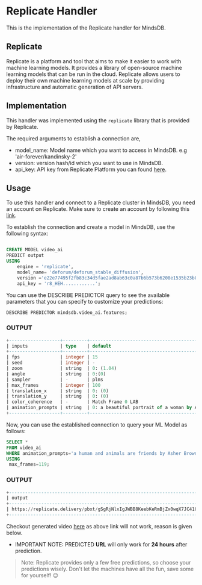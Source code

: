 # Replicate Handler

This is the implementation of the Replicate handler for MindsDB.

## Replicate
Replicate is a platform and tool that aims to make it easier to work with machine learning models. It provides a library of open-source machine learning models that can be run in the cloud. Replicate allows users to deploy their own machine learning models at scale by providing infrastructure and automatic generation of API servers.


## Implementation
This handler was implemented using the `replicate` library that is provided by Replicate.

The required arguments to establish a connection are,

* model_name: Model name which you want to access in MindsDB. e.g 'air-forever/kandinsky-2'
* version: version hash/id which you want to use in MindsDB.
* api_key: API key from Replicate Platform you can found [here](https://replicate.com/account/api-tokens).


## Usage
To use this handler and connect to a Replicate cluster in MindsDB, you need an account on Replicate. Make sure to create an account by following this [link](https://replicate.com/signin?next=/account/api-tokens).


To establish the connection and create a model in MindsDB, use the following syntax:
```sql

CREATE MODEL video_ai
PREDICT output
USING
    engine = 'replicate',
    model_name= 'deforum/deforum_stable_diffusion',
    version ='e22e77495f2fb83c34d5fae2ad8ab63c0a87b6b573b6208e1535b23b89ea66d6',
    api_key = 'r8_HEH............';
```

You can use the DESCRIBE PREDICTOR query to see the available parameters that you can specify to customize your predictions:
```sql
DESCRIBE PREDICTOR mindsdb.video_ai.features;
```
### OUTPUT 
```sql
+-------------------+---------+-----------------------------------------------------------------------+----------------------------------------------------------------------------------------------------------------------------------------------------------------------+
| inputs            | type    | default                                                               | description                                                                                                                                                          |
+-------------------+---------+-----------------------------------------------------------------------+----------------------------------------------------------------------------------------------------------------------------------------------------------------------+
| fps               | integer | 15                                                                    | Choose fps for the video.                                                                                                                                            |
| seed              | integer | -                                                                     | Random seed. Leave blank to randomize the seed                                                                                                                       |
| zoom              | string  | 0: (1.04)                                                             | zoom parameter for the motion                                                                                                                                        |
| angle             | string  | 0:(0)                                                                 | angle parameter for the motion                                                                                                                                       |
| sampler           | -       | plms                                                                  | -                                                                                                                                                                    |
| max_frames        | integer | 100                                                                   | Number of frames for animation                                                                                                                                       |
| translation_x     | string  | 0: (0)                                                                | translation_x parameter for the motion                                                                                                                               |
| translation_y     | string  | 0: (0)                                                                | translation_y parameter for the motion                                                                                                                               |
| color_coherence   | -       | Match Frame 0 LAB                                                     | -                                                                                                                                                                    |
| animation_prompts | string  | 0: a beautiful portrait of a woman by Artgerm, trending on Artstation | Prompt for animation. Provide 'frame number : prompt at this frame', separate different prompts with '|'. Make sure the frame number does not exceed the max_frames. |
+-------------------+---------+-----------------------------------------------------------------------+----------------------------------------------------------------------------------------------------------------------------------------------------------------------+
```


Now, you can use the established connection to query your ML Model as follows:
```sql
SELECT *
FROM video_ai
WHERE animation_prompts='a human and animals are friends by Asher Brown Durand, trending on Artstation'
USING
 max_frames=119;
```

### OUTPUT
```sql
+---------------------------------------------------------------------------------------------------------------------------------------------------------------------------------------------------------------------------------------------------------------------------------------------------------------------------+----------------------------------------+
| output                                                                                                                                                                                                                                                                                                                    | prompt                                 |
+---------------------------------------------------------------------------------------------------------------------------------------------------------------------------------------------------------------------------------------------------------------------------------------------------------------------------+----------------------------------------+
| https://replicate.delivery/pbxt/gSgRjNlxIgJWBB8KeebKeRmBjZx0wqX7JC41U0pvIfPCYVzEB/out.mp4 | a human and animals are friends by Asher Brown Durand, trending on Artstation |
+---------------------------------------------------------------------------------------------------------------------------------------------------------------------------------------------------------------------------------------------------------------------------------------------------------------------------+----------------------------------------+
```

Checkout generated video [here](./assets/animals.mp4) as above link will not work, reason is given below.

- IMPORTANT NOTE: PREDICTED **URL** will only work for **24 hours** after prediction.

> Note: Replicate provides only a few free predictions, so choose your predictions wisely. Don't let the machines have all the fun, save some for yourself! 😉
